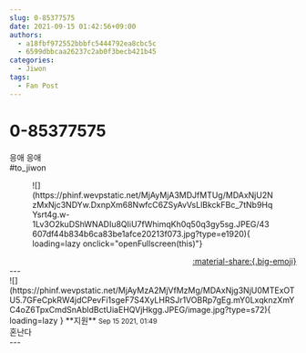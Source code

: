 ```yaml
---
slug: 0-85377575
date: 2021-09-15 01:42:56+09:00
authors:
  - a18fbf972552bbbfc5444792ea8cbc5c
  - 6599dbbcaa26237c2ab0f3becb421b45
categories:
  - Jiwon
tags:
  - Fan Post
---
```


# 0-85377575

<div class="post-container" markdown="1">
<div class="content-container md-sidebar__scrollwrap" markdown="1">

응애 응애<br>\#to_jiwon
<figure markdown="1">
![](https://phinf.wevpstatic.net/MjAyMjA3MDJfMTUg/MDAxNjU2NzMxNjc3NDYw.DxnpXm68NwfcC6ZSyAvVsLlBkckFBc_7tNb9HqYsrt4g.w-1Lv3O2kuDShWNADIu8QIiU7fWhimqKh0q50q3gy5sg.JPEG/43607df44b834b6ca83be1afce20213f073.jpg?type=e1920){ loading=lazy onclick="openFullscreen(this)"}
</figure>


</div>
</div>

<div style="text-align: right;" markdown="1">
<a href="https://weverse.io/fromis9/fanpost/0-85377575" style="text-align: right;">:material-share:{.big-emoji}</a>
</div>
---

<div class="comments-container md-sidebar__scrollwrap" markdown="1">
<div class="comment" markdown="1">
<div class='id-container' markdown="1">
![](https://phinf.wevpstatic.net/MjAyMzA2MjVfMzMg/MDAxNjg3NjU0MTExOTU5.7GFeCpkRW4jdCPevFi1sgeF7S4XyLHRSJr1VOBRp7gEg.mY0LxqknzXmYC4oZ6TpxCmdSnAbldBctUiaEHQVjHkgg.JPEG/image.jpg?type=s72){ loading=lazy }
**<span class="artist">지원</span>** <small>Sep 15 2021, 01:49</small><br>
</div>
<div class='comment-body' markdown="1">
혼난다
</div>
</div>
</div>
---
